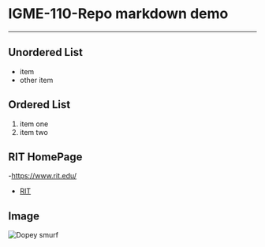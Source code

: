 # IGME-110-Repo markdown demo
---
## Unordered List
- item
- other item

## Ordered List
1. item one
2. item two

## RIT HomePage
-https://www.rit.edu/
- [RIT](https://www.rit.edu/)

## Image

![Dopey smurf](https://vignette.wikia.nocookie.net/smurfs/images/0/0d/Dopey4.JPG/revision/latest/scale-to-width-down/240?cb=20180929070848)
